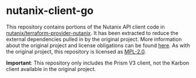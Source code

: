 # nutanix-client-go

This repository contains portions of the Nutanix API client code in [nutanix/terraform-provider-nutanix](https://github.com/nutanix/terraform-provider-nutanix). It has been extracted to reduce the external dependencies pulled in by the original project. More information about the original project and license obligations can be found [here](./SOURCE). As with the original project, this repository is licensed as [MPL-2.0](./LICENSE).

**Important**: This repository only includes the Prism V3 client, not the Karbon client available in the original project.
